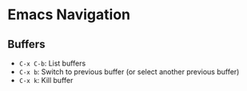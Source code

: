 # Emacs Navigation

## Buffers

- `C-x C-b`: List buffers 
- `C-x b`: Switch to previous buffer (or select another previous buffer)
- `C-x k`: Kill buffer
